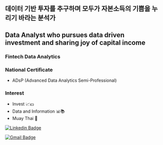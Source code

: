 ## 데이터 기반 투자를 추구하며 모두가 자본소득의 기쁨을 누리기 바라는 분석가
## Data Analyst who pursues data driven investment and sharing joy of capital income
<div align=center>

</div>

### Fintech Data Analytics

### National Certificate
- ADsP (Advanced Data Analytics Semi-Professional)

### Interest
- Invest 📈💵
- Data and Information 📊📚
- Muay Thai 🥊

<div align=left>

[![Linkedin Badge](https://img.shields.io/badge/-LinkedIn-blue?style=flat-square&logo=Linkedin&logoColor=white&link=https://www.linkedin.com/in/seong-yun-byeon-8183a8113/)](https://www.linkedin.com/in/soniabaik) 

[![Gmail Badge](https://img.shields.io/badge/-Gmail-d14836?style=flat-square&logo=Gmail&logoColor=white&link=mailto:baik.fintech.analyst@gmail.com)](mailto:baik.fintech.analyst@gmail.com)
</div>

<!--
**JinbeomLee/JinbeomLee** is a ✨ _special_ ✨ repository because its `README.md` (this file) appears on your GitHub profile.

Here are some ideas to get you started:

- 🔭 I'm currently working on ...
- 🌱 I'm currently learning ...
- 👯 I'm looking to collaborate on ...
- 🤔 I'm looking for help with ...
- 💬 Ask me about ...
- 📫 How to reach me: ...
- 😄 Pronouns: ...
- ⚡ Fun fact: ...
-->











